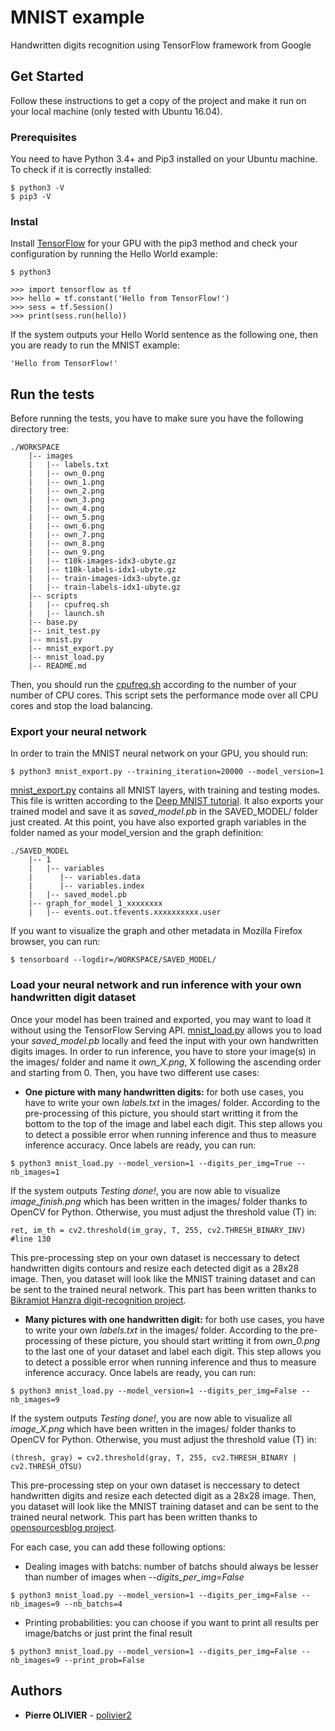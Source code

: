 # MNIST example

Handwritten digits recognition using TensorFlow framework from Google

## Get Started

Follow these instructions to get a copy of the project and make it run on your local machine (only tested with Ubuntu 16.04). 

### Prerequisites

You need to have Python 3.4+ and Pip3 installed on your Ubuntu machine. To check if it is correctly installed:

```
$ python3 -V
$ pip3 -V
```

### Instal

Install [TensorFlow](http://www.tensorflow.org/install/install_linux) for your GPU with the pip3 method and check your configuration by running the Hello World example:

```
$ python3
```
```
>>> import tensorflow as tf
>>> hello = tf.constant('Hello from TensorFlow!')
>>> sess = tf.Session()
>>> print(sess.run(hello))
```

If the system outputs your Hello World sentence as the following one, then you are ready to run the MNIST example:

```
'Hello from TensorFlow!'
```

## Run the tests

Before running the tests, you have to make sure you have the following directory tree:

```
./WORKSPACE
	|-- images
	|	|-- labels.txt
	|	|-- own_0.png
	|	|-- own_1.png
	|	|-- own_2.png
	|	|-- own_3.png
	|	|-- own_4.png
	|	|-- own_5.png
	|	|-- own_6.png
	|	|-- own_7.png
	|	|-- own_8.png
	|	|-- own_9.png
	|	|-- t10k-images-idx3-ubyte.gz
	|	|-- t10k-labels-idx1-ubyte.gz
	|	|-- train-images-idx3-ubyte.gz
	|	|-- train-labels-idx1-ubyte.gz
	|-- scripts
	|	|-- cpufreq.sh
	|	|-- launch.sh
	|-- base.py
	|-- init_test.py
	|-- mnist.py
	|-- mnist_export.py
	|-- mnist_load.py
	|-- README.md	
```

Then, you should run the [cpufreq.sh](http://github.com/polivier2) according to the number of your number of CPU cores. This script sets the performance mode over all CPU cores and stop the load balancing.

### Export your neural network

In order to train the MNIST neural network on your GPU, you should run:

```
$ python3 mnist_export.py --training_iteration=20000 --model_version=1
```

[mnist_export.py](http://github.com/polivier2) contains all MNIST layers, with training and testing modes. This file is written according to the [Deep MNIST tutorial](http://www.tensorflow.org/versions/r1.4/get_started/mnist/pros). It also exports your trained model and save it as *saved_model.pb* in the SAVED_MODEL/ folder just created. At this point, you have also exported graph variables in the folder named as your model_version and the graph definition:

```
./SAVED_MODEL
	|-- 1
	|   |-- variables
	|	   |-- variables.data
	|	   |-- variables.index
	|   |-- saved_model.pb
	|-- graph_for_model_1_xxxxxxxx
	|   |-- events.out.tfevents.xxxxxxxxxx.user
```

If you want to visualize the graph and other metadata in Mozilla Firefox browser, you can run:

```
$ tensorboard --logdir=/WORKSPACE/SAVED_MODEL/
```

### Load your neural network and run inference with your own handwritten digit dataset

Once your model has been trained and exported, you may want to load it without using the TensorFlow Serving API. [mnist_load.py](http://github.com/polivier2) allows you to load your *saved_model.pb* locally and feed the input with your own handwritten digits images. In order to run inference, you have to store your image(s) in the images/ folder and name it *own_X.png*, X following the ascending order and starting from 0. Then, you have two different use cases:

* **One picture with many handwritten digits:** for both use cases, you have to write your own *labels.txt* in the images/ folder. According to the pre-processing of this picture, you should start writting it from the bottom to the top of the image and label each digit. This step allows you to detect a possible error when running inference and thus to measure inference accuracy. Once labels are ready, you can run:

```
$ python3 mnist_load.py --model_version=1 --digits_per_img=True --nb_images=1
``` 

If the system outputs *Testing done!*, you are now able to visualize *image_finish.png* which has been written in the images/ folder thanks to OpenCV for Python. Otherwise, you must adjust the threshold value (T) in:

```
ret, im_th = cv2.threshold(im_gray, T, 255, cv2.THRESH_BINARY_INV) #line 130
```

This pre-processing step on your own dataset is neccessary to detect handwritten digits contours and resize each detected digit as a 28x28 image. Then, you dataset will look like the MNIST training dataset and can be sent to the trained neural network. This part has been written thanks to [Bikramjot Hanzra digit-recognition project](http://github.com/bikz05/digit-recognition/blob/master/performRecognition.py). 

* **Many pictures with one handwritten digit:** for both use cases, you have to write your own *labels.txt* in the images/ folder. According to the pre-processing of these picture, you should start writting it from *own_0.png* to the last one of your dataset and label each digit. This step allows you to detect a possible error when running inference and thus to measure inference accuracy. Once labels are ready, you can run:

```
$ python3 mnist_load.py --model_version=1 --digits_per_img=False --nb_images=9
``` 

If the system outputs *Testing done!*, you are now able to visualize all *image_X.png* which have been written in the images/ folder thanks to OpenCV for Python. Otherwise, you must adjust the threshold value (T) in:

```
(thresh, gray) = cv2.threshold(gray, T, 255, cv2.THRESH_BINARY | cv2.THRESH_OTSU)
```

This pre-processing step on your own dataset is neccessary to detect handwritten digits and resize each detected digit as a 28x28 image. Then, you dataset will look like the MNIST training dataset and can be sent to the trained neural network. This part has been written thanks to [opensourcesblog project](http://github.com/opensourcesblog/tensorflow-mnist/step2.py).

For each case, you can add these following options:

* Dealing images with batchs: number of batchs should always be lesser than number of images when *--digits_per_img=False*

```
$ python3 mnist_load.py --model_version=1 --digits_per_img=False --nb_images=9 --nb_batchs=4
``` 

* Printing probabilities: you can choose if you want to print all results per image/batchs or just print the final result

```
$ python3 mnist_load.py --model_version=1 --digits_per_img=False --nb_images=9 --print_prob=False 
``` 

## Authors

* **Pierre OLIVIER** - [polivier2](https://github.com/polivier2)
